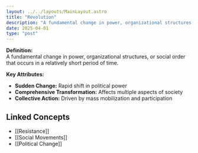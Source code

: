 ```yaml
---
layout: ../../layouts/MainLayout.astro
title: "Revolution"
description: "A fundamental change in power, organizational structures, or social order that occurs in a relatively short period of time."
date: 2025-04-01
type: "post"
---
```


**Definition:**  
A fundamental change in power, organizational structures, or social order that occurs in a relatively short period of time.

**Key Attributes:**  
- **Sudden Change:** Rapid shift in political power  
- **Comprehensive Transformation:** Affects multiple aspects of society  
- **Collective Action:** Driven by mass mobilization and participation

## Linked Concepts
- [[Resistance]]
- [[Social Movements]]
- [[Political Change]]
